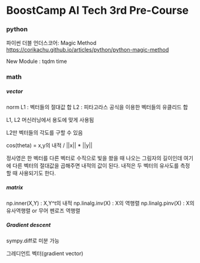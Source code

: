 <h1>BoostCamp AI Tech 3rd Pre-Course</h1>

<h3>python</h3>

파이썬 더블 언더스코어: Magic Method
https://corikachu.github.io/articles/python/python-magic-method

New Module : 
tqdm
time


<h3>math</h3>

<h5>vector</h5>

norm
L1 : 벡터들의 절대값 합
L2 : 피타고라스 공식을 이용한 벡터들의 유클리드 합

L1, L2 머신러닝에서 용도에 맞게 사용됨

L2만 벡터들의 각도를 구할 수 있음

cos(theta) = x,y의 내적 / ||x|| * ||y||

정사영은 한 벡터를 다른 벡터로 수직으로 빛을 쐈을 때 나오는 그림자의 길이인데 여기에 다른 벡터의 절대값을 곱해주면 내적의 값이 된다.
내적은 두 벡터의 유사도를 측정 할 때 사용되기도 한다.

<h5>matrix</h5>

np.inner(X,Y) : X,Y^t의 내적
np.linalg.inv(X) : X의 역행렬
np.linalg.pinv(X) : X의 유사역행렬 or 무어 펜로즈 역행렬

<h5>Gradient descent</h5>

sympy.diff로 미분 가능

그레디언트 벡터(gradient vector)